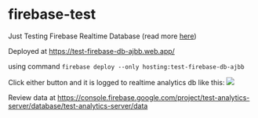 # firebase-test
Just Testing Firebase Realtime Database
(read more [here](https://github.com/firebase/quickstart-js/tree/master/database))

Deployed at https://test-firebase-db-ajbb.web.app/

using command `firebase deploy --only hosting:test-firebase-db-ajbb`

Click either button and it is logged to realtime analytics db like this:
![](https://i.imgur.com/aBbZePy.png)

Review data at https://console.firebase.google.com/project/test-analytics-server/database/test-analytics-server/data
